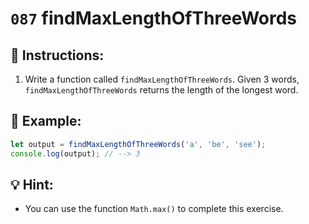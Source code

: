 # `087` findMaxLengthOfThreeWords

## 📝 Instructions:

1. Write a function called `findMaxLengthOfThreeWords`. Given 3 words, `findMaxLengthOfThreeWords` returns the length of the longest word.

## 📎 Example:

```js
let output = findMaxLengthOfThreeWords('a', 'be', 'see');
console.log(output); // --> 3
```

## 💡 Hint:

+ You can use the function `Math.max()` to complete this exercise.
